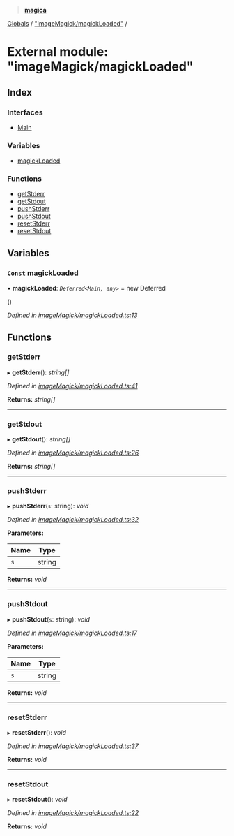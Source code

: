 > **[magica](../README.md)**

[Globals](../README.md) / ["imageMagick/magickLoaded"](_imagemagick_magickloaded_.md) /

# External module: "imageMagick/magickLoaded"

## Index

### Interfaces

* [Main](../interfaces/_imagemagick_magickloaded_.main.md)

### Variables

* [magickLoaded](_imagemagick_magickloaded_.md#const-magickloaded)

### Functions

* [getStderr](_imagemagick_magickloaded_.md#getstderr)
* [getStdout](_imagemagick_magickloaded_.md#getstdout)
* [pushStderr](_imagemagick_magickloaded_.md#pushstderr)
* [pushStdout](_imagemagick_magickloaded_.md#pushstdout)
* [resetStderr](_imagemagick_magickloaded_.md#resetstderr)
* [resetStdout](_imagemagick_magickloaded_.md#resetstdout)

## Variables

### `Const` magickLoaded

• **magickLoaded**: *`Deferred<Main, any>`* =  new Deferred<Main>()

*Defined in [imageMagick/magickLoaded.ts:13](https://github.com/cancerberoSgx/magica/blob/819ab9b/src/imageMagick/magickLoaded.ts#L13)*

## Functions

###  getStderr

▸ **getStderr**(): *string[]*

*Defined in [imageMagick/magickLoaded.ts:41](https://github.com/cancerberoSgx/magica/blob/819ab9b/src/imageMagick/magickLoaded.ts#L41)*

**Returns:** *string[]*

___

###  getStdout

▸ **getStdout**(): *string[]*

*Defined in [imageMagick/magickLoaded.ts:26](https://github.com/cancerberoSgx/magica/blob/819ab9b/src/imageMagick/magickLoaded.ts#L26)*

**Returns:** *string[]*

___

###  pushStderr

▸ **pushStderr**(`s`: string): *void*

*Defined in [imageMagick/magickLoaded.ts:32](https://github.com/cancerberoSgx/magica/blob/819ab9b/src/imageMagick/magickLoaded.ts#L32)*

**Parameters:**

Name | Type |
------ | ------ |
`s` | string |

**Returns:** *void*

___

###  pushStdout

▸ **pushStdout**(`s`: string): *void*

*Defined in [imageMagick/magickLoaded.ts:17](https://github.com/cancerberoSgx/magica/blob/819ab9b/src/imageMagick/magickLoaded.ts#L17)*

**Parameters:**

Name | Type |
------ | ------ |
`s` | string |

**Returns:** *void*

___

###  resetStderr

▸ **resetStderr**(): *void*

*Defined in [imageMagick/magickLoaded.ts:37](https://github.com/cancerberoSgx/magica/blob/819ab9b/src/imageMagick/magickLoaded.ts#L37)*

**Returns:** *void*

___

###  resetStdout

▸ **resetStdout**(): *void*

*Defined in [imageMagick/magickLoaded.ts:22](https://github.com/cancerberoSgx/magica/blob/819ab9b/src/imageMagick/magickLoaded.ts#L22)*

**Returns:** *void*